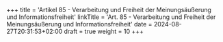 +++
title = 'Artikel 85 - Verarbeitung und Freiheit der Meinungsäußerung und Informationsfreiheit'
linkTitle = 'Art. 85 - Verarbeitung und Freiheit der Meinungsäußerung und Informationsfreiheit'
date = 2024-08-27T20:31:53+02:00
draft = true
weight = 10
+++
